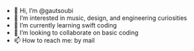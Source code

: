 - 👋 Hi, I’m @gautsoubi
- 👀 I’m interested in music, design, and engineering curiosities 
- 🌱 I’m currently learning swift coding
- 💞️ I’m looking to collaborate on basic coding
- 📫 How to reach me: by mail 

<!---
gautsoubi/gautsoubi is a ✨ special ✨ repository because its `README.md` (this file) appears on your GitHub profile.
You can click the Preview link to take a look at your changes.
--->
